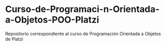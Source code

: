 # Curso-de-Programaci-n-Orientada-a-Objetos-POO-Platzi
Repositorio correspondiente al curso de Programación Orientada a Objetos de Platzi
